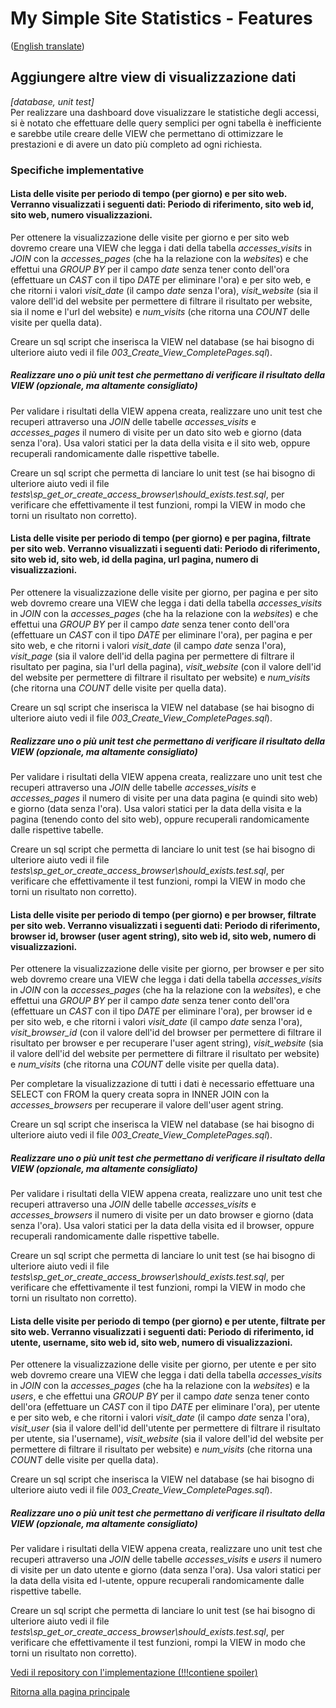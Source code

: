 # My Simple Site Statistics - Features
([English translate](AddViews.md))  

## Aggiungere altre view di visualizzazione dati
*[database, unit test]*  
Per realizzare una dashboard dove visualizzare le statistiche degli accessi, si è notato che effettuare delle query semplici per ogni tabella è inefficiente e sarebbe utile creare delle VIEW che permettano di ottimizzare le prestazioni e di avere un dato più completo ad ogni richiesta.  

### Specifiche implementative

#### Lista delle visite per periodo di tempo (per giorno) e per sito web. Verranno visualizzati i seguenti dati: Periodo di riferimento, sito web id, sito web, numero visualizzazioni.

Per ottenere la visualizzazione delle visite per giorno e per sito web dovremo creare una VIEW che legga i dati della tabella *accesses_visits* in *JOIN* con la *accesses_pages* (che ha la relazione con la *websites*) e che effettui una *GROUP BY* per il campo *date* senza tener conto dell'ora (effettuare un *CAST* con il tipo *DATE* per eliminare l'ora) e per sito web, e che ritorni i valori *visit_date* (il campo *date* senza l'ora), *visit_website* (sia il valore dell'id del website per permettere di filtrare il risultato per website, sia il nome e l'url del website) e *num_visits* (che ritorna una *COUNT* delle visite per quella data).

Creare un sql script che inserisca la VIEW nel database (se hai bisogno di ulteriore aiuto vedi il file *003_Create_View_CompletePages.sql*).

##### Realizzare uno o più unit test che permettano di verificare il risultato della VIEW (opzionale, ma altamente consigliato)

Per validare i risultati della VIEW appena creata, realizzare uno unit test che recuperi attraverso una *JOIN* delle tabelle *accesses_visits* e *accesses_pages* il numero di visite per un dato sito web e giorno (data senza l'ora). Usa valori statici per la data della visita e il sito web, oppure recuperali randomicamente dalle rispettive tabelle.

Creare un sql script che permetta di lanciare lo unit test (se hai bisogno di ulteriore aiuto vedi il file *tests\sp_get_or_create_access_browser\should_exists.test.sql*, per verificare che effettivamente il test funzioni, rompi la VIEW in modo che torni un risultato non corretto).

#### Lista delle visite per periodo di tempo (per giorno) e per pagina, filtrate per sito web. Verranno visualizzati i seguenti dati: Periodo di riferimento, sito web id, sito web, id della pagina, url pagina, numero di visualizzazioni.

Per ottenere la visualizzazione delle visite per giorno, per pagina e per sito web dovremo creare una VIEW che legga i dati della tabella *accesses_visits* in *JOIN* con la *accesses_pages* (che ha la relazione con la *websites*) e che effettui una *GROUP BY* per il campo *date* senza tener conto dell'ora (effettuare un *CAST* con il tipo *DATE* per eliminare l'ora), per pagina e per sito web, e che ritorni i valori *visit_date* (il campo *date* senza l'ora), *visit_page* (sia il valore dell'id della pagina per permettere di filtrare il risultato per pagina, sia l'url della pagina), *visit_website* (con il valore dell'id del website per permettere di filtrare il risultato per website) e *num_visits* (che ritorna una *COUNT* delle visite per quella data).

Creare un sql script che inserisca la VIEW nel database (se hai bisogno di ulteriore aiuto vedi il file *003_Create_View_CompletePages.sql*).

##### Realizzare uno o più unit test che permettano di verificare il risultato della VIEW (opzionale, ma altamente consigliato)

Per validare i risultati della VIEW appena creata, realizzare uno unit test che recuperi attraverso una *JOIN* delle tabelle *accesses_visits* e *accesses_pages* il numero di visite per una data pagina (e quindi sito web) e giorno (data senza l'ora). Usa valori statici per la data della visita e la pagina (tenendo conto del sito web), oppure recuperali randomicamente dalle rispettive tabelle.

Creare un sql script che permetta di lanciare lo unit test (se hai bisogno di ulteriore aiuto vedi il file *tests\sp_get_or_create_access_browser\should_exists.test.sql*, per verificare che effettivamente il test funzioni, rompi la VIEW in modo che torni un risultato non corretto).

#### Lista delle visite per periodo di tempo (per giorno) e per browser, filtrate per sito web. Verranno visualizzati i seguenti dati: Periodo di riferimento, browser id, browser (user agent string), sito web id, sito web, numero di visualizzazioni.

Per ottenere la visualizzazione delle visite per giorno, per browser e per sito web dovremo creare una VIEW che legga i dati della tabella *accesses_visits* in *JOIN* con la *accesses_pages* (che ha la relazione con la *websites*), e che effettui una *GROUP BY* per il campo *date* senza tener conto dell'ora (effettuare un *CAST* con il tipo *DATE* per eliminare l'ora), per browser id e per sito web, e che ritorni i valori *visit_date* (il campo *date* senza l'ora), *visit_browser_id* (con il valore dell'id del browser per permettere di filtrare il risultato per browser e per recuperare l'user agent string), *visit_website* (sia il valore dell'id del website per permettere di filtrare il risultato per website) e *num_visits* (che ritorna una *COUNT* delle visite per quella data).

Per completare la visualizzazione di tutti i dati è necessario effettuare una SELECT con FROM la query creata sopra in INNER JOIN con la *accesses_browsers* per recuperare il valore dell'user agent string.

Creare un sql script che inserisca la VIEW nel database (se hai bisogno di ulteriore aiuto vedi il file *003_Create_View_CompletePages.sql*).

##### Realizzare uno o più unit test che permettano di verificare il risultato della VIEW (opzionale, ma altamente consigliato)

Per validare i risultati della VIEW appena creata, realizzare uno unit test che recuperi attraverso una *JOIN* delle tabelle *accesses_visits* e *accesses_browsers* il numero di visite per un dato browser e giorno (data senza l'ora). Usa valori statici per la data della visita ed il browser, oppure recuperali randomicamente dalle rispettive tabelle.

Creare un sql script che permetta di lanciare lo unit test (se hai bisogno di ulteriore aiuto vedi il file *tests\sp_get_or_create_access_browser\should_exists.test.sql*, per verificare che effettivamente il test funzioni, rompi la VIEW in modo che torni un risultato non corretto).

#### Lista delle visite per periodo di tempo (per giorno) e per utente, filtrate per sito web. Verranno visualizzati i seguenti dati: Periodo di riferimento, id utente, username, sito web id, sito web, numero di visualizzazioni.

Per ottenere la visualizzazione delle visite per giorno, per utente e per sito web dovremo creare una VIEW che legga i dati della tabella *accesses_visits* in *JOIN* con la *accesses_pages* (che ha la relazione con la *websites*) e la *users*, e che effettui una *GROUP BY* per il campo *date* senza tener conto dell'ora (effettuare un *CAST* con il tipo *DATE* per eliminare l'ora), per utente e per sito web, e che ritorni i valori *visit_date* (il campo *date* senza l'ora), *visit_user* (sia il valore dell'id dell'utente per permettere di filtrare il risultato per utente, sia l'username), *visit_website* (sia il valore dell'id del website per permettere di filtrare il risultato per website) e *num_visits* (che ritorna una *COUNT* delle visite per quella data).

Creare un sql script che inserisca la VIEW nel database (se hai bisogno di ulteriore aiuto vedi il file *003_Create_View_CompletePages.sql*).

##### Realizzare uno o più unit test che permettano di verificare il risultato della VIEW (opzionale, ma altamente consigliato)

Per validare i risultati della VIEW appena creata, realizzare uno unit test che recuperi attraverso una *JOIN* delle tabelle *accesses_visits* e *users* il numero di visite per un dato utente e giorno (data senza l'ora). Usa valori statici per la data della visita ed l-utente, oppure recuperali randomicamente dalle rispettive tabelle.

Creare un sql script che permetta di lanciare lo unit test (se hai bisogno di ulteriore aiuto vedi il file *tests\sp_get_or_create_access_browser\should_exists.test.sql*, per verificare che effettivamente il test funzioni, rompi la VIEW in modo che torni un risultato non corretto).


[Vedi il repository con l'implementazione (!!!contiene spoiler)](https://github.com/Magicianred/my-simple-site-statistics-mssql/tree/pathFromV0toV1/step01/add-views)  

[Ritorna alla pagina principale](../README_IT.md)  
